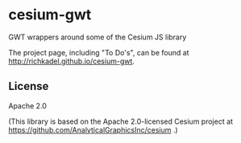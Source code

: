 cesium-gwt
==========

GWT wrappers around some of the Cesium JS library

The project page, including "To Do's", can be found at http://richkadel.github.io/cesium-gwt.

License
-------

Apache 2.0

(This library is based on the Apache 2.0-licensed Cesium project at
https://github.com/AnalyticalGraphicsInc/cesium .)
